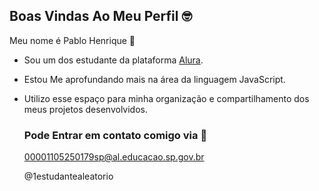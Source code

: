 ## Boas Vindas Ao Meu Perfil 🤓

Meu nome é Pablo Henrique 💙

- Sou um dos estudante da plataforma [Alura](https://www.alura.com.br).
- Estou Me aprofundando mais na área da linguagem JavaScript.
- Utilizo esse espaço para minha organização e compartilhamento dos meus projetos desenvolvidos.

  ### Pode Entrar em contato comigo via 📧

  00001105250179sp@al.educacao.sp.gov.br
  
  @1estudantealeatorio
